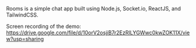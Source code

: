 Rooms is a simple chat app built using Node.js, Socket.io, ReactJS, and TailwindCSS.

Screen recording of the demo: https://drive.google.com/file/d/10orV2osjiB7r2EzRlLYGWwc0kwZOK11X/view?usp=sharing
